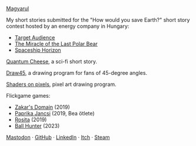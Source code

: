 [Magyarul](/)

My short stories submitted for the "How would you save Earth?" short story contest hosted by an energy company in Hungary:
- [Target Audience](/writing/target-audience)
- [The Miracle of the Last Polar Bear](/writing/the-miracle-of-the-last-polar-bear)
- [Spaceship Horizon](/writing/spaceship-horizon)

[Quantum Cheese](/writing/quantum-cheese), a sci-fi short story.

[Draw45](https://draw45.darabos.space/), a drawing program for fans of 45-degree angles.

[Shaders on pixels](https://darabos.github.io/shaders-on-pixels/), pixel art drawing program.

Flickgame games:
- [Zakar's Domain](https://www.flickgame.org/play.html?p=b8823831719f78648b12b49497b90d35) (2019)
- [Paprika Jancsi](https://www.flickgame.org/play.html?p=a62cfa3bcd29aa5fe721f05c8006154d) (2019, Bea ötlete)
- [Rosita](https://www.flickgame.org/play.html?p=c04944095b1c1db144f8eff50dd66d8b) (2019)
- [Ball Hunter](https://www.flickgame.org/play.html?p=a9b9f16f4fa11a685d5cd866db2f2a9c) (2023)

[Mastodon](https://mastodon.online/@darabos) ·
[GitHub](https://github.com/darabos) ·
[LinkedIn](https://www.linkedin.com/in/darabos/) ·
[Itch](https://darabos.itch.io/) ·
[Steam](https://steamcommunity.com/id/cyhawk/)
